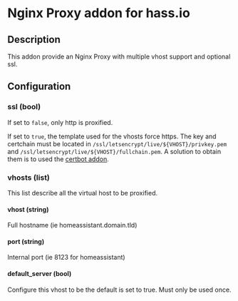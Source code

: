# Nginx Proxy addon for hass.io

## Description

This addon provide an Nginx Proxy with multiple vhost support and optional ssl. 

## Configuration
### ssl (bool)
If set to `false`, only http is proxified.

If set to `true`, the template used for the vhosts force https. The key and certchain must be located in
`/ssl/letsencrypt/live/${VHOST}/privkey.pem` and `/ssl/letsencrypt/live/${VHOST}/fullchain.pem`. A solution to obtain them is to used the [certbot addon](https://github.com/bestlibre/hassio-addons/tree/master/certbot).

### vhosts (list)

This list describe all the virtual host to be proxified.

#### vhost (string)

Full hostname (ie homeassistant.domain.tld)

#### port (string)

Internal port (ie 8123 for homeassistant)

#### default_server (bool)

Configure this vhost to be the default is set to true. Must only be used once.
